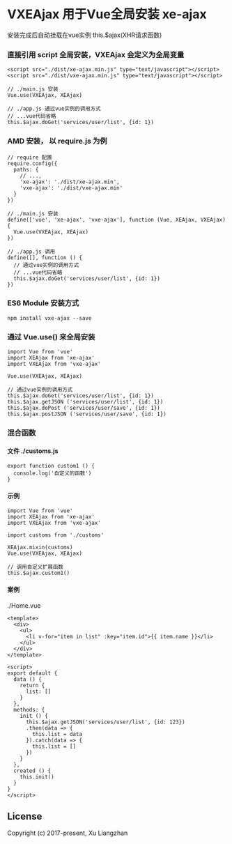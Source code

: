 # VXEAjax 用于Vue全局安装 xe-ajax

安装完成后自动挂载在vue实例 this.$ajax(XHR请求函数)

### 直接引用 script 全局安装，VXEAjax 会定义为全局变量
``` shell
<script src="./dist/xe-ajax.min.js" type="text/javascript"></script>
<script src="./dist/vxe-ajax.min.js" type="text/javascript"></script>

// ./main.js 安装
Vue.use(VXEAjax, XEAjax)

// ./app.js 通过vue实例的调用方式
// ...vue代码省略
this.$ajax.doGet('services/user/list', {id: 1})
```

### AMD 安装， 以 require.js 为例
``` shell
// require 配置
require.config({
  paths: {
    // ...,
    'xe-ajax': './dist/xe-ajax.min',
    'vxe-ajax': './dist/vxe-ajax.min'
  }
})

// ./main.js 安装
define(['vue', 'xe-ajax', 'vxe-ajax'], function (Vue, XEAjax, VXEAjax) {
  Vue.use(VXEAjax, XEAjax)
})

// ./app.js 调用
define([], function () {
  // 通过vue实例的调用方式
  // ...vue代码省略
  this.$ajax.doGet('services/user/list', {id: 1})
})
```

### ES6 Module 安装方式
``` shell
npm install vxe-ajax --save
```

### 通过 Vue.use() 来全局安装
``` shell
import Vue from 'vue'
import XEAjax from 'xe-ajax'
import VXEAjax from 'vxe-ajax'

Vue.use(VXEAjax, XEAjax)

// 通过vue实例的调用方式
this.$ajax.doGet('services/user/list', {id: 1})
this.$ajax.getJSON ('services/user/list', {id: 1})
this.$ajax.doPost ('services/user/save', {id: 1})
this.$ajax.postJSON ('services/user/save', {id: 1})
```

### 混合函数
#### 文件 ./customs.js
``` shell
export function custom1 () {
  console.log('自定义的函数')
} 
```
#### 示例
``` shell
import Vue from 'vue'
import XEAjax from 'xe-ajax'
import VXEAjax from 'vxe-ajax'

import customs from './customs'

XEAjax.mixin(customs)
Vue.use(VXEAjax, XEAjax)

// 调用自定义扩展函数
this.$ajax.custom1()
```

#### 案例
./Home.vue
``` shell
<template>
  <div>
    <ul>
      <li v-for="item in list" :key="item.id">{{ item.name }}</li>
    </ul>
  </div>
</template>

<script>
export default {
  data () {
    return {
      list: []
    }
  },
  methods: {
    init () {
      this.$ajax.getJSON('services/user/list', {id: 123})
      .then(data => {
        this.list = data
      }).catch(data => {
        this.list = []
      })
    }
  },
  created () {
    this.init()
  }
}
</script>
```

## License
Copyright (c) 2017-present, Xu Liangzhan